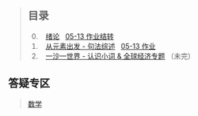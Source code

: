 > ## 目录
> 
> 0.    [绪论](docs/2017-05-06.md)   [05-13 作业结转](docs/2017-05-06.md#作业)
> 1.    [从元素出发 - 句法综述](docs/2017-05-13.md)   [05-13 作业](docs/2017-05-13.md#作业)
> 2.    [一沙一世界 - 认识小词 & 全球经济专题](docs/2017-05-20.md) （未完）
>


## 答疑专区

> [数学](prob/396.md)
